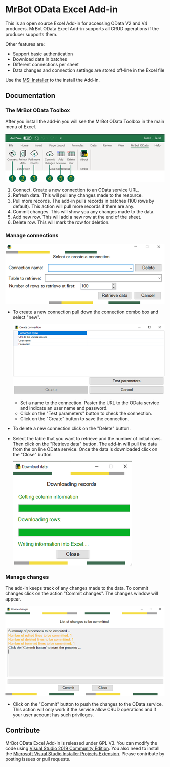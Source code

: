 # MrBot OData Excel Add-in
This is an open source Excel Add-in for accessing OData V2 and V4 producers. MrBot OData Excel Add-in supports all CRUD operations if the producer supports them.

Other features are:

- Support basic authentication
- Download data in batches
- Different connections per sheet
- Data changes and connection settings are stored off-line in the Excel file

Use the [MSI Installer](https://github.com/mrbotcr/MrBot-OData-Client/raw/Version2.0/MrBotAddIn-Setup/Release/MrBotAddIn-Setup.msi) to the install the Add-in.

## Documentation

### The MrBot OData Toolbox

After you install the add-in you will see the MrBot OData Toolbox in the main menu of Excel.

![](./screenshots/01.png)

1. Connect. Create a new connection to an OData service URL.
2. Refresh data. This will pull any changes made to the resource.
3. Pull more records. The add-in pulls records in batches (100 rows by default). This action will pull more records if there are any.
4. Commit changes. This will show you any changes made to the data.
5. Add new row. This will add a new row at the end of the sheet.
6. Delete row. This will mark the row for deletion.

### Manage connections

![](./screenshots/02.png)

- To create a new connection pull down the connection combo box and select "new".

  ![](./screenshots/03.png)

  - Set a name to the connection. Paster the URL to the OData service and indicate an user name and password.
  - Click on the "Test parameters" button to check the connection.
  - Click on the "Create" button to save the connection.

- To delete a new connection click on the "Delete" button.

- Select the table that you want to retrieve and the number of initial rows. Then click on the "Retrieve data" button. The add-in will pull the data from the on line OData service. Once the data is downloaded click on the "Close" button

  ![](./screenshots/04.png)

### Manage changes

The add-in keeps track of any changes made to the data. To commit changes click on the action "Commit changes". The changes window will appear.

![](./screenshots/05.png)

- Click on the "Commit" button to push the changes to the OData service. This action will only work if the service allow CRUD operations and if your user account has such privileges.

## Contribute

MrBot OData Excel Add-in is released under GPL V3. You can modify the code using [Visual Studio 2019 Community Edition](https://visualstudio.microsoft.com/vs/community/). You also need to install the [Microsoft Visual Studio Installer Projects Extension](https://marketplace.visualstudio.com/items?itemName=VisualStudioClient.MicrosoftVisualStudio2017InstallerProjects). Please contribute by posting issues or pull requests.

